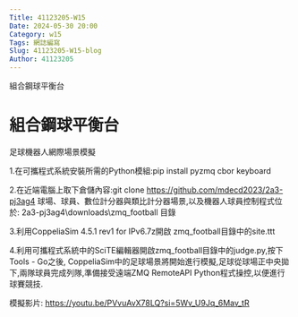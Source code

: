 ```yaml
---
Title: 41123205-W15
Date: 2024-05-30 20:00
Category: w15
Tags: 網誌編寫
Slug: 41123205-W15-blog
Author: 41123205
---
```


組合鋼球平衡台

<!-- PELICAN_END_SUMMARY -->

# 組合鋼球平衡台
足球機器人網際場景模擬

1.在可攜程式系統安裝所需的Python模組:pip install pyzmq cbor keyboard

2.在近端電腦上取下倉儲內容:git clone https://github.com/mdecd2023/2a3-pj3ag4
球場、球員、數位計分器與類比計分器場景,以及機器人球員控制程式位於: 2a3-pj3ag4\downloads\zmq_football 目錄

3.利用CoppeliaSim 4.5.1 rev1 for IPv6.7z開啟 zmq_football目錄中的site.ttt

4.利用可攜程式系統中的SciTE編輯器開啟zmq_football目錄中的judge.py,按下Tools - Go之後, CoppeliaSim中的足球場景將開始進行模擬,足球從球場正中央拋下,兩隊球員完成列隊,準備接受遠端ZMQ RemoteAPI Python程式操控,以便進行球賽競技.

模擬影片:
https://youtu.be/PVvuAvX78LQ?si=5Wv_U9Jq_6Mav_tR